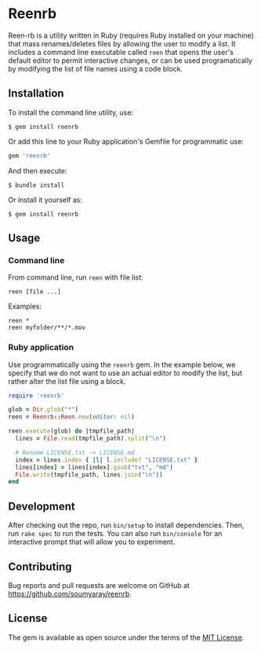 # Reenrb

Reen-rb is a utility written in Ruby (requires Ruby installed on your machine) that mass renames/deletes files by allowing the user to modify a list. It includes a command line executable called `reen` that opens the user's default editor to permit interactive changes, or can be used programatically by modifying the list of file names using a code block.

## Installation

To install the command line utility, use:

    $ gem install reenrb

Or add this line to your Ruby application's Gemfile for programmatic use:

```ruby
gem 'reenrb'
```

And then execute:

    $ bundle install

Or install it yourself as:

    $ gem install reenrb

## Usage

### Command line

From command line, run `reen` with file list:

    reen [file ...]

Examples:

    reen *
    reen myfolder/**/*.mov

### Ruby application

Use programmatically using the `reenrb` gem. In the example below, we specify that we do not want to use an actual editor to modify the list, but rather alter the list file using a block.

```ruby
require 'reenrb'

glob = Dir.glob("*")
reen = Reenrb::Reen.new(editor: nil)

reen.execute(glob) do |tmpfile_path|
  lines = File.read(tmpfile_path).split("\n")

  # Rename LICENSE.txt -> LICENSE.md
  index = lines.index { |l| l.include? "LICENSE.txt" }
  lines[index] = lines[index].gsub("txt", "md")
  File.write(tmpfile_path, lines.join("\n"))
end
```

## Development

After checking out the repo, run `bin/setup` to install dependencies. Then, run `rake spec` to run the tests. You can also run `bin/console` for an interactive prompt that will allow you to experiment.

## Contributing

Bug reports and pull requests are welcome on GitHub at https://github.com/soumyaray/reenrb.

## License

The gem is available as open source under the terms of the [MIT License](https://opensource.org/licenses/MIT).
